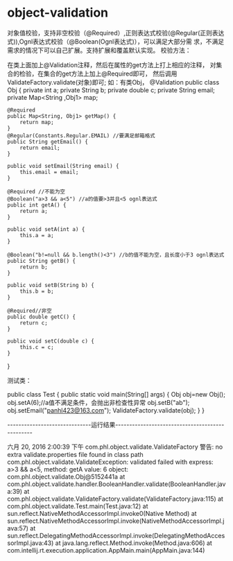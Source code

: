 # object-validation

对象值校验，支持非空校验（@Required）,正则表达式校验(@Regular(正则表达式)),Ognl表达式校验（@Boolean(Ognl表达式)），可以满足大部分需
求，不满足需求的情况下可以自己扩展。支持扩展和覆盖默认实现。
校验方法：

在类上面加上@Validation注释，然后在属性的get方法上打上相应的注释，
对集合的检验，在集合的get方法上加上@Required即可，
然后调用  ValidateFactory.validate(对象)即可;
如：有类Obj，
@Validation
public class Obj {
    private int a;
    private String b;
    private double c;
    private String email;
    private Map<String ,Obj1> map;

    @Required
    public Map<String, Obj1> getMap() {
        return map;
    }
    @Regular(Constants.Regular.EMAIL) //要满足邮箱格式
    public String getEmail() {
        return email;
    }

    public void setEmail(String email) {
        this.email = email;
    }

    @Required //不能为空
    @Boolean("a>3 && a<5") //a的值要>3并且<5 ognl表达式
    public int getA() {
        return a;
    }

    public void setA(int a) {
        this.a = a;
    }

    @Boolean("b!=null && b.length()<3") //b的值不能为空，且长度小于3 ognl表达式
    public String getB() {
        return b;
    }

    public void setB(String b) {
        this.b = b;
    }

    @Required//非空
    public double getC() {
        return c;
    }

    public void setC(double c) {
        this.c = c;
    }
}


测试类：

public class Test {
    public static void main(String[] args) {
        Obj obj=new Obj();
        obj.setA(6);//a值不满足条件，会抛出非检查性异常
        obj.setB("ab");
        obj.setEmail("panhl423@163.com");
        ValidateFactory.validate(obj);
    }
}

------------------------------运行结果------------------------------------------------

六月 20, 2016 2:00:39 下午 com.phl.object.validate.ValidateFactory <clinit>
警告: no extra validate.properties file found in class path
com.phl.object.validate.ValidateException: validated failed with express: a>3 && a<5, method: getA value: 6 object: com.phl.object.validate.Obj@5152441a
	at com.phl.object.validate.handler.BooleanHandler.validate(BooleanHandler.java:39)
	at com.phl.object.validate.ValidateFactory.validate(ValidateFactory.java:115)
	at com.phl.object.validate.Test.main(Test.java:12)
	at sun.reflect.NativeMethodAccessorImpl.invoke0(Native Method)
	at sun.reflect.NativeMethodAccessorImpl.invoke(NativeMethodAccessorImpl.java:57)
	at sun.reflect.DelegatingMethodAccessorImpl.invoke(DelegatingMethodAccessorImpl.java:43)
	at java.lang.reflect.Method.invoke(Method.java:606)
	at com.intellij.rt.execution.application.AppMain.main(AppMain.java:144)

